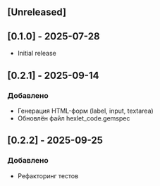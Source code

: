 ## [Unreleased]

## [0.1.0] - 2025-07-28

- Initial release

## [0.2.1] - 2025-09-14
### Добавлено
- Генерация HTML-форм (label, input, textarea)
- Обновлён файл hexlet_code.gemspec

## [0.2.2] - 2025-09-25
### Добавлено
- Рефакторинг тестов